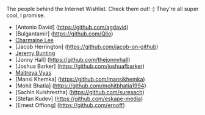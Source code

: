The people behind the Internet Wishlist. Check them out! :) They're all super cool, I promise.

* [Antonio David] (https://github.com/agdavid)
* [Bulgantamir] (https://github.com/Qlio)
* [Charmaine Lee](https://github.com/CharmaineLee)
* [Jacob Herrington] (https://github.com/jacob-on-github)
* [Jeremy Bunting](https://github.com/qbunt)
* [Jonny Hall] (https://github.com/thejonnyhall)
* [Joshua Barker] (https://github.com/joshuafbarker)
* [Maitreya Vyas](https://github.com/maitreyav)
* [Mansi Khemka] (https://github.com/mansikhemka)
* [Mohit Bhatia] (https://github.com/mohitbhatia1994)
* [Sachin Kulshrestha] (https://github.com/suresach)
* [Stefan Kudev] (https://github.com/eskape-media)
* [Ernest Offiong] (https://github.com/ernoff)


